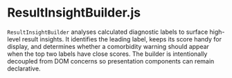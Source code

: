 # ResultInsightBuilder.js

`ResultInsightBuilder` analyses calculated diagnostic labels to surface high-level result insights. It identifies the leading label, keeps its score handy for display, and determines whether a comorbidity warning should appear when the top two labels have close scores. The builder is intentionally decoupled from DOM concerns so presentation components can remain declarative.
